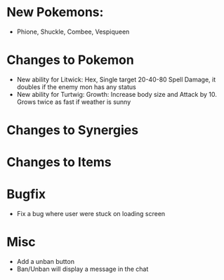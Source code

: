 # New Pokemons:

- Phione, Shuckle, Combee, Vespiqueen

# Changes to Pokemon

- New ability for Litwick: Hex, Single target 20-40-80 Spell Damage, it doubles if the enemy mon has any status
- New ability for Turtwig: Growth: Increase body size and Attack by 10. Grows twice as fast if weather is sunny

# Changes to Synergies

# Changes to Items

# Bugfix

- Fix a bug where user were stuck on loading screen

# Misc

- Add a unban button
- Ban/Unban will display a message in the chat
